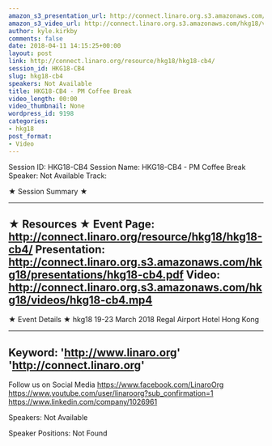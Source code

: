 ```yaml
---
amazon_s3_presentation_url: http://connect.linaro.org.s3.amazonaws.com/hkg18/presentations/hkg18-cb4.pdf
amazon_s3_video_url: http://connect.linaro.org.s3.amazonaws.com/hkg18/videos/hkg18-cb4.mp4
author: kyle.kirkby
comments: false
date: 2018-04-11 14:15:25+00:00
layout: post
link: http://connect.linaro.org/resource/hkg18/hkg18-cb4/
session_id: HKG18-CB4
slug: hkg18-cb4
speakers: Not Available
title: HKG18-CB4 - PM Coffee Break
video_length: 00:00
video_thumbnail: None
wordpress_id: 9198
categories:
- hkg18
post_format:
- Video
---
```


Session ID: HKG18-CB4
Session Name: HKG18-CB4 - PM Coffee Break
Speaker: Not Available
Track: 


★ Session Summary ★

---------------------------------------------------
★ Resources ★
Event Page: http://connect.linaro.org/resource/hkg18/hkg18-cb4/
Presentation: http://connect.linaro.org.s3.amazonaws.com/hkg18/presentations/hkg18-cb4.pdf
Video: http://connect.linaro.org.s3.amazonaws.com/hkg18/videos/hkg18-cb4.mp4
 ---------------------------------------------------
★ Event Details ★
hkg18
19-23 March 2018 
Regal Airport Hotel Hong Kong

---------------------------------------------------
Keyword: 
'http://www.linaro.org'
'http://connect.linaro.org'
---------------------------------------------------
Follow us on Social Media
https://www.facebook.com/LinaroOrg
https://www.youtube.com/user/linaroorg?sub_confirmation=1
https://www.linkedin.com/company/1026961

Speakers: Not Available

Speaker Positions: Not Found


